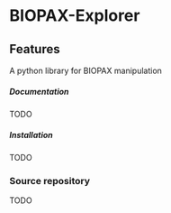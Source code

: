 # BIOPAX-Explorer 

## Features

A python library for BIOPAX manipulation
 

##### Documentation


TODO

##### Installation

TODO

### Source repository

TODO
